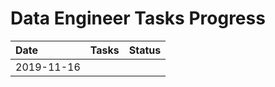# Data Engineer Tasks Progress

| Date | Tasks | Status |
| :--- | :--- | :--- |
| 2019-11-16 |  |  |




